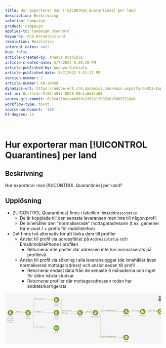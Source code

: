 ```yaml
---
title: Hur exporterar man [!UICONTROL Quarantines] per land
description: Beskrivning
solution: Campaign
product: Campaign
applies-to: Campaign Standard
keywords: KCS,Karantänsland
resolution: Resolution
internal-notes: null
bug: false
article-created-by: Ananya Kuthiala
article-created-date: 5/7/2022 5:30:28 PM
article-published-by: Ananya Kuthiala
article-published-date: 5/7/2022 5:32:12 PM
version-number: 1
article-number: KA-19408
dynamics-url: https://adobe-ent.crm.dynamics.com/main.aspx?forceUCI=1&pagetype=entityrecord&etn=knowledgearticle&id=72a54362-2bce-ec11-a7b5-0022480a8e40
exl-id: 0ccf1e4e-5f84-4512-8828-90c1a0d11488
source-git-commit: 0c3e421beca46d9fe1952b1f98538a50697216a0
workflow-type: tm+mt
source-wordcount: '136'
ht-degree: 1%

---
```


# Hur exporterar man [!UICONTROL Quarantines] per land

## Beskrivning

Hur exporterar man [!UICONTROL Quarantines] per land?

## Upplösning


- [!UICONTROL Quarantines] finns i tabellen  `NmsAddressStatus`
   - De är kopplade till den senaste leveransen men inte till någon profil
   - De innehåller den &quot;normaliserade&quot; mottagaradressen (t.ex. gemener för e-post / + prefix för mobiltelefon)
- Det finns två alternativ för att länka dem till profiler
   - Anslut till profil via adressfältet på `AddressStatus` och Email/mobilePhone i profilen
      - Returnerar inte poster där adressen inte har normaliserats på profilnivå
   - Anslut till profil via sökning i alla leveransloggar (de innehåller även normaliserad mottagaradress) och anslut sedan till profil
      - Returnerar endast data från de senaste 6 månaderna och inget för äldre hårda studsar
      - Returnerar profiler där mottagaradressen redan har ändrats/korrigerats


![](assets/9aa27d94-2bce-ec11-a7b5-0022480a8e40.png)
